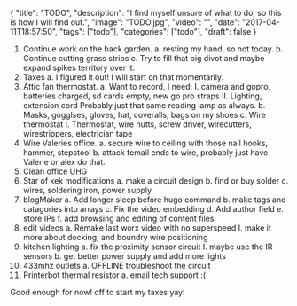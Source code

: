 
{
  "title": "TODO",
  "description": "I find myself unsure of what to do, so this is how I will find out.",
  "image": "TODO.jpg",
  "video": "",
  "date": "2017-04-11T18:57:50",
  "tags": ["todo"],
  "categories": ["todo"],
  "draft": false
}


1. Continue work on the back garden.
    a. resting my hand, so not today.
    b. Continue cutting grass strips
    c. Try to fill that big divot and maybe expand spikes territory over it.
2. Taxes
    a. I figured it out! I will start on that momentarily.
3. Attic fan thermostat.
    a.  Want to record, I need:
        I. camera and gopro, batteries charged, sd cards empty, new go pro straps
        II. Lighting, extension cord  Probably just that same reading lamp as always.
    b.  Masks, gogglses, gloves, hat, coveralls, bags on my shoes
    c. Wire thermostat
        I. Thermostat, wire nutts, screw driver, wirecutters, wirestrippers, electrician tape
4. Wire Valeries office.
    a.  secure wire to ceiling with those nail hooks, hammer, stepstool
    b.  attack femail ends to wire, probably just have Valerie or alex do that.
5. Clean office UHG
6. Star of kek modifications
    a. make a circuit design
    b. find or buy solder
    c. wires, soldering iron, power supply
7. blogMaker
    a.  Add longer sleep before hugo command
    b. make tags and catagories into arrays
    c. Fix the video  embedding
    d. Add author field
    e. store IPs
    f. add browsing and editing of content files
8. edit videos
    a.  Remake last worx video with no superspeed
        I.  make it more about docking, and boundry wire positioning
9. kitchen lighting
    a.  fix the proximity sensor circuit
        I. maybe use the IR sensors
    b. get better power supply and add more lights
10. 433mhz outlets
    a. OFFLINE troubleshoot the circuit
11. Printerbot thermal resistor
    a.  email tech support :(

Good enough for now!  off to start my taxes yay!
